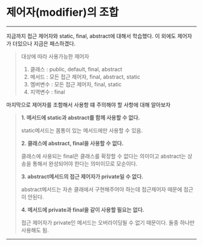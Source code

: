 # 제어자(modifier)의 조합

---

지금까지 접근 제어자와 static, final, abstract에 대해서 학습했다. 이 외에도 제어자가 더있으나 지금은 패스하겠다. 

> 대상에 따라 사용가능한 제어자
>
> 1. 클래스 : public, default, final, abstract
> 2. 메서드 : 모든 접근 제어자, final, abstract, static
> 3. 멤버변수 : 모든 접근 제어자, final, static
> 4. 지역변수 : final

마지막으로 제어자를 조함해서 사용항 떄 주의해야 할 사항에 대해 알아보자

> **1. 메서드에 static과 abstract를 함께 사용할 수 없다.**
>
> static메서드는 몸통이 있는 메서드에만 사용할 수 있음.
>
> **2. 클래스에 abstract, final을 사용할 수 없다.**
>
> 클래스에 사용되는 final은 클래스를 확장할 수 없다는 의미이고 abstract는 상송을 통해서 완성되어야 한다는 의미이므로 모순이다.
>
> **3. abstract메서드의 접근 제어자가 private일 수 없다.**
>
> abstract메서드는 자손 클래에서 구현해주어야 하는데 접근제어자 때문에 접근이 안된다.
>
> **4. 메서드에 private과 final을 같이 사용할 필요는 없다.**
>
> 접근 제어자가 private인 메서드는 오버라이딩될 수 없기 때문이다. 둘중 하나만 사용해도 됨.

---



